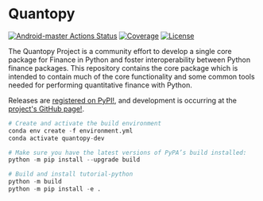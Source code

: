 # Quantopy
[![Android-master Actions Status](https://github.com/quantopy-dev/quantopy/workflows/CI/badge.svg)](https://github.com/quantopy-dev/quantopy/actions)
[![Coverage](https://codecov.io/github/quantopy-dev/quantopy/coverage.svg?branch=main)](https://codecov.io/gh/quantopy-dev/quantopy)
[![License](https://img.shields.io/pypi/l/quantopy.svg)](https://github.com/quantopy-dev/quantopy/blob/master/LICENSE)

The Quantopy Project is a community effort to develop a single core package for Finance in Python and foster interoperability between Python finance packages. This repository contains the core package which is intended to contain much of the core functionality and some common tools needed for performing quantitative finance with Python.

Releases are [registered on PyPI!](https://pypi.org/project/quantopy/), and development is occurring at the [project's GitHub page!](https://github.com/quantopy-dev/quantopy).

```python
# Create and activate the build environment
conda env create -f environment.yml
conda activate quantopy-dev

# Make sure you have the latest versions of PyPA’s build installed:
python -m pip install --upgrade build

# Build and install tutorial-python
python -m build
python -m pip install -e .
```

